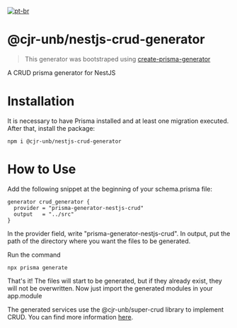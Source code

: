[![pt-br](https://img.shields.io/badge/lang-pt--br-green.svg)](https://github.com/CJR-UnB/prisma-generator-nestjs-crud/blob/dev/README.pt-br.md)

# @cjr-unb/nestjs-crud-generator

> This generator was bootstraped using [create-prisma-generator](https://github.com/YassinEldeeb/create-prisma-generator)

A CRUD prisma generator for NestJS

# Installation
It is necessary to have Prisma installed and at least one migration executed. After that, install the package:
```
npm i @cjr-unb/nestjs-crud-generator
```
# How to Use
Add the following snippet at the beginning of your schema.prisma file:
```prisma
generator crud_generator {
  provider = "prisma-generator-nestjs-crud"
  output   = "../src"
}
```
In the provider field, write "prisma-generator-nestjs-crud". In output, put the path of the directory where you want the files to be generated.

Run the command
```
npx prisma generate
```
That's it! The files will start to be generated, but if they already exist, they will not be overwritten. Now just import the generated modules in your app.module


The generated services use the @cjr-unb/super-crud library to implement CRUD. You can find more information [here](https://github.com/CJR-UnB/nestjs-prisma-super-crud#readme).